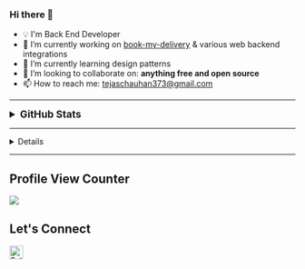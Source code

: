 ### Hi there 👋
- 💡 I'm Back End Developer
- 🔭 I’m currently working on [book-my-delivery](https://github.com/tejaschauhan373/book-my-delivery) & various web backend integrations
- 🌱 I’m currently learning design patterns
- 👯 I’m looking to collaborate on: **anything free and open source**
- 📫 How to reach me: tejaschauhan373@gmail.com

--------------------------------------------------------------------
<details>
  <summary style="font-size:1.25em"><strong>GitHub Stats</strong></summary>
  <a href="https://github.com/tejaschauhan373/github-readme-stats" title="Go to Source">
    <img height=175 align="center" src="https://github-readme-stats.vercel.app/api?username=tejaschauhan373&show_icons=true&theme=gotham">
  </a>
  <a href="https://github.com/tejaschauhan373/github-readme-stats">
  <img height=175 align="center" src="https://github-readme-stats.vercel.app/api/top-langs/?username=tejaschauhan373&title_color=2aa889&text_color=99d1ce&icon_color=2bbc8a&bg_color=0c1014&langs_count=8&layout=compact" />
  </a>
</details>

--------------------------------------------------------------------
<details>
  
## Languages

![JavaScript](https://img.shields.io/badge/javascript%20-%23323330.svg?&style=for-the-badge&logo=javascript&logoColor=%23F7DF1E)
![Python](https://img.shields.io/badge/python%20-%2314354C.svg?&style=for-the-badge&logo=python&logoColor=white)
![Java](https://img.shields.io/badge/java-%23ED8B00.svg?&style=for-the-badge&logo=java&logoColor=white)
![Shell Script](https://img.shields.io/badge/shell_script%20-%23121011.svg?&style=for-the-badge&logo=gnu-bash&logoColor=white)

## Frameworks

![Node.js](https://img.shields.io/badge/node.js%20-%2343853D.svg?&style=for-the-badge&logo=node.js&logoColor=white)
![Express](https://img.shields.io/badge/express.js%20-%23404d59.svg?&style=for-the-badge&logo=express)
![Django](https://img.shields.io/badge/django%20-%2343B02A.svg?&style=for-the-badge&logo=Django&logoColor=green)
![Flask](https://img.shields.io/badge/flask%20-%23000.svg?&style=for-the-badge&logo=flask&logoColor=white)
![Selenium](https://img.shields.io/badge/selenium%20-%2343B02A.svg?&style=for-the-badge&logo=selenium&logoColor=white)

## Version Control

![Git](https://img.shields.io/badge/git%20-%23F05033.svg?&style=for-the-badge&logo=git&logoColor=white)
![GitHub](https://img.shields.io/badge/github%20-%23121011.svg?&style=for-the-badge&logo=github&logoColor=white)
![GitLab](https://img.shields.io/badge/gitlab%20-%23181717.svg?&style=for-the-badge&logo=gitlab&logoColor=white)

## Databases

![MongoDB](https://img.shields.io/badge/MongoDB-%234ea94b.svg?&style=for-the-badge&logo=mongodb&logoColor=white)

## Other

![Jupyter](https://img.shields.io/badge/Jupyter%20-%23F37626.svg?&style=for-the-badge&logo=Jupyter&logoColor=white)
![PyCharm](https://img.shields.io/badge/PyCharm%20-%23121011.svg?&style=for-the-badge&logo=PyCharm&logoColor=white)
![WebStorm](https://img.shields.io/badge/WebStorm%20-%2320232a.svg?&style=for-the-badge&logo=WebStorm&logoColor=%2361DAFB)

## Operating Systems

![Ubuntu](https://img.shields.io/badge/Ubuntu-E95420?style=for-the-badge&logo=ubuntu&logoColor=white)
![Windows 10](https://img.shields.io/badge/Windows-0078D6?style=for-the-badge&logo=windows&logoColor=white)
</details>

--------------------------------------------------------------------
## Profile View Counter
<img src="https://komarev.com/ghpvc/?username=tejaschauhan373"/>

## Let's Connect
<a href="https://in.linkedin.com/in/tejas-chauhan-525776170" title="Follow me on LinkedIn">
  <img
    width="24"
    alt="Follow me on LinkedIn"
    src="https://raw.githubusercontent.com/trekhleb/trekhleb/master/assets/icons/linkedin.svg"
  /></a>
&nbsp;

